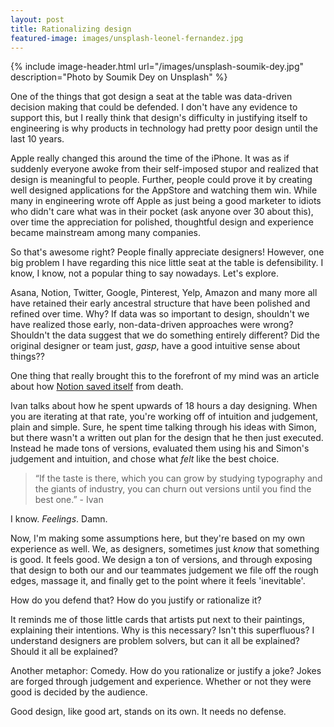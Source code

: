 ```yaml
---
layout: post
title: Rationalizing design
featured-image: images/unsplash-leonel-fernandez.jpg
---
```


{% include image-header.html url="/images/unsplash-soumik-dey.jpg" description="Photo by Soumik Dey on Unsplash" %}

One of the things that got design a seat at the table was data-driven decision making that could be defended. I don't have any evidence to support this, but I really think that design's difficulty in justifying itself to engineering is why products in technology had pretty poor design until the last 10 years. 

Apple really changed this around the time of the iPhone. It was as if suddenly everyone awoke from their self-imposed stupor and realized that design is meaningful to people. Further, people could prove it by creating well designed applications for the AppStore and watching them win. While many in engineering wrote off Apple as just being a good marketer to idiots who didn't care what was in their pocket (ask anyone over 30 about this), over time the appreciation for polished, thoughtful design and experience became mainstream among many companies.

So that's awesome right? People finally appreciate designers! However, one big problem I have regarding this nice little seat at the table is defensibility. I know, I know, not a popular thing to say nowadays. Let's explore.

Asana, Notion, Twitter, Google, Pinterest, Yelp, Amazon and many more all have retained their early ancestral structure that have been polished and refined over time. Why? If data was so important to design, shouldn't we have realized those early, non-data-driven approaches were wrong? Shouldn't the data suggest that we do something entirely different? Did the original designer or team just, *gasp*, have a good intuitive sense about things??

One thing that really brought this to the forefront of my mind was an article about how [Notion saved itself](https://www.figma.com/blog/design-on-a-deadline-how-notion-pulled-itself-back-from-the-brink-of-failure/) from death. 

Ivan talks about how he spent upwards of 18 hours a day designing. When you are iterating at that rate, you're working off of intuition and judgement, plain and simple. Sure, he spent time talking through his ideas with Simon, but there wasn't a written out plan for the design that he then just executed. Instead he made tons of versions, evaluated them using his and Simon's judgement and intuition, and chose what *felt* like the best choice. 

> “If the taste is there, which you can grow by studying typography and the giants of industry, you can churn out versions until you find the best one.” - Ivan 

I know. *Feelings*. Damn. 

Now, I'm making some assumptions here, but they're based on my own experience as well. We, as designers, sometimes just *know* that something is good. It feels good. We design a ton of versions, and through exposing that design to both our and our teammates judgement we file off the rough edges, massage it, and finally get to the point where it feels 'inevitable'. 

How do you defend that? How do you justify or rationalize it? 

It reminds me of those little cards that artists put next to their paintings, explaining their intentions. Why is this necessary? Isn't this superfluous? I understand designers are problem solvers, but can it all be explained? Should it all be explained?

Another metaphor: Comedy. How do you rationalize or justify a joke? Jokes are forged through judgement and experience. Whether or not they were good is decided by the audience. 

Good design, like good art, stands on its own. It needs no defense.